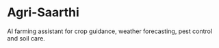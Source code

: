 # Agri-Saarthi
AI farming assistant for crop guidance, weather forecasting, pest control and soil care.
